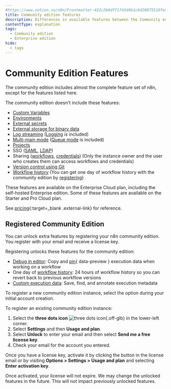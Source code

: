 ```yaml
---
#https://www.notion.so/n8n/Frontmatter-432c2b8dff1f43d4b1c8d20075510fe4
title: Community edition features
description: Differences in available features between the Community edition and other paid plans.
contentType: explanation
tags:
  - Community edition
  - Enterprise edition
hide:
  - tags
---
```


# Community Edition Features

The community edition includes almost the complete feature set of n8n, except for the features listed here.

The community edition doesn't include these features:

- [Custom Variables](/code/variables.md)
- [Environments](/source-control-environments/index.md)
- [External secrets](/external-secrets.md)
- [External storage for binary data](/hosting/scaling/external-storage.md)
- [Log streaming](/log-streaming.md) ([Logging](/hosting/logging-monitoring/logging.md) _is_ included) 
- [Multi-main mode](/hosting/scaling/queue-mode.md#multi-main-setup) ([Queue mode](/hosting/scaling/queue-mode.md) _is_ included)
- [Projects](/user-management/rbac/projects.md)
- SSO ([SAML](/hosting/securing/set-up-sso.md), [LDAP](/user-management/ldap.md))
- Sharing ([workflows](/workflows/sharing.md), [credentials](/credentials/credential-sharing.md)) (Only the instance owner and the user who creates them can access workflows and credentials)
- [Version control using Git](/source-control-environments/index.md)
- [Workflow history](/workflows/history.md) (You can get one day of workflow history with the community edition by [registering](#registered-community-edition))

These features are available on the Enterprise Cloud plan, including the self-hosted Enterprise edition. Some of these features are available on the Starter and Pro Cloud plan. 

See [pricing](https://n8n.io/pricing/){:target=_blank .external-link} for reference.

## Registered Community Edition

You can unlock extra features by registering your n8n community edition. You register with your email and receive a license key.

Registering unlocks these features for the community edition:

* [Debug in editor](/workflows/executions/debug.md): Copy and [pin](/glossary/#data-pinning-n8n){ data-preview } execution data when working on a workflow
* One day of [workflow history](/workflows/history.md): 24 hours of workflow history so you can revert back to previous workflow versions
* [Custom execution data](/workflows/executions/custom-executions-data.md): Save, find, and annotate execution metadata

To register a new community edition instance, select the option during your initial account creation.

To register an existing community edition instance:

1. Select the **three dots icon** <span class="inline-image">![three dots icon](/_images/common-icons/three-dots-horizontal.png){.off-glb}</span> in the lower-left corner.
1. Select **Settings** and then **Usage and plan**.
1. Select **Unlock** to enter your email and then select **Send me a free license key**.
1. Check your email for the account you entered.

Once you have a license key, activate it by clicking the button in the license email or by visiting **Options > Settings > Usage and plan** and selecting **Enter activation key**.

Once activated, your license will not expire. We may change the unlocked features in the future. This will not impact previously unlocked features.
